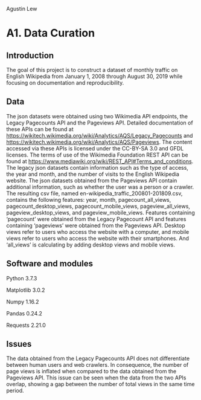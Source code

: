 Agustin Lew

#  A1. Data Curation

## Introduction
The goal of this project is to construct a dataset of monthly traffic on English Wikipedia from January 1, 2008 through August 30, 2019 while focusing on documentation and reproducibility. 

## Data
The json datasets were obtained using two Wikimedia API endpoints, the Legacy Pagecounts API and the Pageviews API. Detailed documentation of these APIs can be found at https://wikitech.wikimedia.org/wiki/Analytics/AQS/Legacy_Pagecounts and https://wikitech.wikimedia.org/wiki/Analytics/AQS/Pageviews. The content accessed via these APIs is licensed under the CC-BY-SA 3.0 and GFDL licenses. The terms of use of the Wikimedia Foundation REST API can be found at  https://www.mediawiki.org/wiki/REST_API#Terms_and_conditions.
The legacy json datasets contain information such as the type of access, the year and month, and the number of visits to the English Wikipedia website. The json datasets obtained from the Pageviews API contain additional information, such as whether the user was a person or a crawler.
The resulting csv file, named en-wikipedia_traffic_200801-201809.csv, contains the following features: year, month, pagecount_all_views, pagecount_desktop_views, pagecount_mobile_views, pageview_all_views, pageview_desktop_views, and pageview_mobile_views. Features containing ‘pagecount’ were obtained from the Legacy Pagecount API and features containing ‘pageviews’ were obtained from the Pageviews API. Desktop views refer to users who access the website with a computer, and mobile views refer to users who access the website with their smartphones. And ‘all_views’ is calculating by adding desktop views and mobile views.

## Software and modules
Python 3.7.3

Matplotlib 3.0.2

Numpy 1.16.2

Pandas 0.24.2

Requests 2.21.0

## Issues
The data obtained from the Legacy Pagecounts API does not differentiate between human users and web crawlers. In consequence, the number of page views is inflated when compared to the data obtained from the Pageviews API. This issue can be seen when the data from the two APIs overlap, showing a gap between the number of total views in the same time period.
